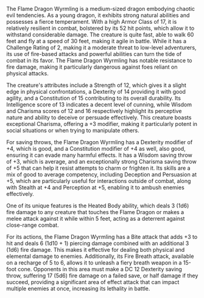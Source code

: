 The Flame Dragon Wyrmling is a medium-sized dragon embodying chaotic evil tendencies. As a young dragon, it exhibits strong natural abilities and possesses a fierce temperament. With a high Armor Class of 17, it is relatively resilient in combat, bolstered by its 52 hit points, which allow it to withstand considerable damage. The creature is quite fast, able to walk 60 feet and fly at a speed of 30 feet, making it agile in battle. While it has a Challenge Rating of 2, making it a moderate threat to low-level adventurers, its use of fire-based attacks and powerful abilities can turn the tide of combat in its favor. The Flame Dragon Wyrmling has notable resistance to fire damage, making it particularly dangerous against foes reliant on physical attacks.

The creature's attributes include a Strength of 12, which gives it a slight edge in physical confrontations, a Dexterity of 14 providing it with good agility, and a Constitution of 15 contributing to its overall durability. Its Intelligence score of 13 indicates a decent level of cunning, while Wisdom and Charisma scores of 12 and 16 respectively highlight its perceptive nature and ability to deceive or persuade effectively. This creature boasts exceptional Charisma, offering a +3 modifier, making it particularly potent in social situations or when trying to manipulate others.

For saving throws, the Flame Dragon Wyrmling has a Dexterity modifier of +4, which is good, and a Constitution modifier of +4 as well, also good, ensuring it can evade many harmful effects. It has a Wisdom saving throw of +3, which is average, and an exceptionally strong Charisma saving throw of +5 that can help it resist attempts to charm or frighten it. Its skills are a mix of good to average competency, including Deception and Persuasion at +5, which are particularly useful for interactions outside of combat, along with Stealth at +4 and Perception at +5, enabling it to ambush enemies effectively.

One of its unique features is the Heated Body ability, which deals 3 (1d6) fire damage to any creature that touches the Flame Dragon or makes a melee attack against it while within 5 feet, acting as a deterrent against close-range combat.

For its actions, the Flame Dragon Wyrmling has a Bite attack that adds +3 to hit and deals 6 (1d10 + 1) piercing damage combined with an additional 3 (1d6) fire damage. This makes it effective for dealing both physical and elemental damage to enemies. Additionally, its Fire Breath attack, available on a recharge of 5 to 6, allows it to unleash a fiery breath weapon in a 15-foot cone. Opponents in this area must make a DC 12 Dexterity saving throw, suffering 17 (5d6) fire damage on a failed save, or half damage if they succeed, providing a significant area of effect attack that can impact multiple enemies at once, increasing its lethality in battle.